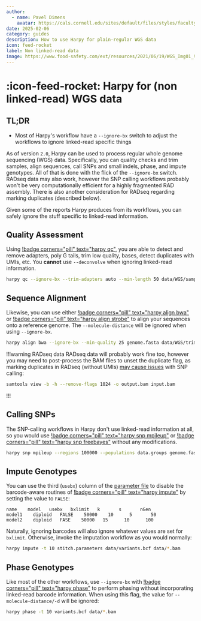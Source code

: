 ```yaml
---
author: 
  - name: Pavel Dimens
    avatar: https://cals.cornell.edu/sites/default/files/styles/faculty/public/2024-09/afs-headshot-high-res-2cropped_0.jpg
date: 2025-02-06
category: guides
description: How to use Harpy for plain-regular WGS data
icon: feed-rocket
label: Non linked-read data
image: https://www.food-safety.com/ext/resources/2021/06/19/WGS_Img01_900.jpg
---
```


# :icon-feed-rocket: Harpy for (non linked-read) WGS data
## TL;DR
- Most of Harpy's workflow have a `--ignore-bx` switch to adjust the workflows to ignore linked-read specific things

As of version `2.0`, Harpy can be used to process regular whole genome
sequencing (WGS) data. Specifically, you can quality checks and trim samples,
align sequences, call SNPs and small indels, phase, and impute genotypes. All of that is done with the flick of
the `--ignore-bx` switch. RADseq data may also work, however the SNP calling workflows
probably won't be very computationally efficient for a highly fragmented RAD assembly. 
There is also another consideration for RADseq regarding marking duplicates (described below).

Given some of the reports Harpy produces from its workflows, you can safely ignore the stuff
specific to linked-read information.

## Quality Assessment
Using [!badge corners="pill" text="harpy qc"](/Workflows/qc.md), you are able to detect and remove adapters, poly G tails, trim low 
quality, bases, detect duplicates with UMIs, etc. You **cannot** use `--deconvolve` when ignoring
linked-read information.
```bash qc example
harpy qc --ignore-bx --trim-adapters auto --min-length 50 data/WGS/sample_*.gz 
```

## Sequence Alignment
Likewise, you can use either [!badge corners="pill" text="harpy align bwa"](/Workflows/Align/bwa.md) or [!badge corners="pill" text="harpy align strobe"](/Workflows/Align/strobe.md) to align
your sequences onto a reference genome. The `--molecule-distance` will be ignored when
using `--ignore-bx`.

```bash align example
harpy align bwa --ignore-bx --min-quality 25 genome.fasta data/WGS/trimmed 
```

!!!warning RADseq data
RADseq data will probably work fine too, however you may need to post-process the
BAM files to unset the duplicate flag, as marking duplicates in RADseq (without UMIs) [may cause issues](https://www.researchgate.net/post/How_to_exclude_PCR_duplicates_in_ddRAD) with SNP calling:
```bash clear the duplicate tag
samtools view -b -h --remove-flags 1024 -o output.bam input.bam
```
!!!

## Calling SNPs
The SNP-calling workflows in Harpy don't use linked-read information at all, so you
would use [!badge corners="pill" text="harpy snp mpileup"](/Workflows/snp.md) or [!badge corners="pill" text="harpy snp freebayes"](/Workflows/snp.md) without any modifications.

```bash snp example
harpy snp mpileup --regions 100000 --populations data.groups genome.fasta Align/strobe
```

## Impute Genotypes
You can use the third (`usebx`) column of the [parameter file](/Workflows/impute.md/#parameter-file) to disable the barcode-aware
routines of [!badge corners="pill" text="harpy impute"](/Workflows/impute.md) by setting the value to `FALSE`:
``` stitch.parameters
name    model   usebx   bxlimit   k       s       nGen
model1    diploid   FALSE    50000    10      5       50
model2    diploid   FASE    50000   15      10      100
```
Naturally, ignoring barcodes will also ignore whatever values are set for `bxlimit`. Otherwise, invoke the imputation workflow as you would normally:
```bash impute example
harpy impute -t 10 stitch.parameters data/variants.bcf data/*.bam
```

## Phase Genotypes
Like most of the other workflows, use `--ignore-bx` with [!badge corners="pill" text="harpy phase"](/Workflows/phase.md) to perform phasing without incorporating linked-read barcode
information. When using this flag, the value for `--molecule-distance/-d` will be ignored:
```bash phase example
harpy phase -t 10 variants.bcf data/*.bam 
```